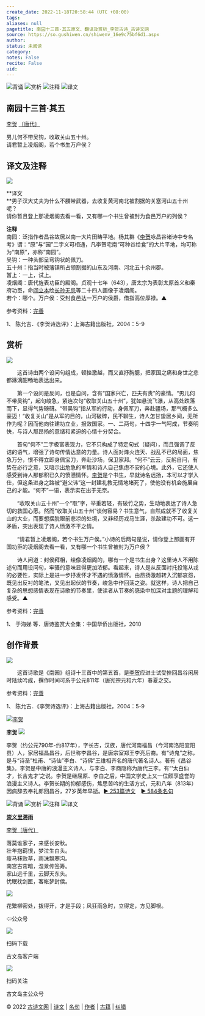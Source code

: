 ```yaml
---
create_date: 2022-11-18T20:58:44 (UTC +08:00)
tags: 
aliases: null
pagetitle: 南园十三首·其五原文、翻译及赏析_李贺古诗_古诗文网
source: https://so.gushiwen.cn/shiwenv_16e9c75bf6d1.aspx
author: 
status: 未阅读
category: 
notes: False
recite: False
uid: 
---
```


![背诵](https://song.gushiwen.cn/siteimg/bei-pic.png) ![赏析](https://song.gushiwen.cn/siteimg/shang-pic.png) ![注释](https://song.gushiwen.cn/siteimg/zhu-pic.png) ![译文](https://song.gushiwen.cn/siteimg/yi-pic.png)

## 南园十三首·其五

[李贺](https://so.gushiwen.cn/authorv_74d46d599f15.aspx) [〔唐代〕](https://so.gushiwen.cn/shiwens/default.aspx?cstr=%e5%94%90%e4%bb%a3)

男儿何不带吴钩，收取关山五十州。  
请君暂上凌烟阁，若个书生万户侯？

## 译文及注释

![](https://song.gushiwen.cn/siteimg/speak-er.png)

**译文  
**男子汉大丈夫为什么不腰带武器，去收复黄河南北被割据的关塞河山五十州呢？  
请你暂且登上那凌烟阁去看一看，又有哪一个书生曾被封为食邑万户的列侯？

**注释**  
南园：泛指作者昌谷故居以南一大片田畴平地。杨其群《[李贺](https://so.gushiwen.cn/authorv_74d46d599f15.aspx)咏昌谷诸诗中专名考》谓：“原”与“园”二字义可相通，凡李贺宅南“可种谷给食”的大片平地，均可称为“南原”，亦称“南园”。   
吴钩：一种头部呈弯钩状的佩刀。  
五十州：指当时被藩镇所占领割据的山东及河南、河北五十余州郡。  
暂上：一上，试上。  
凌烟阁：唐代旌表功臣的殿阁。贞观十七年（643），唐太宗为表彰太原首义和秦府功臣，命[阎立本](https://so.gushiwen.cn/authorv_e6a2c38b8019.aspx)绘[长孙无忌](https://so.gushiwen.cn/authorv_ba41b9af5a44.aspx)等二十四人画像于凌烟阁。  
若个：哪个。万户侯：受封食邑达一万户的侯爵，借指高位厚禄。▲

参考资料：[完善](https://so.gushiwen.cn/jiucuo.aspx?u=%e7%bf%bb%e8%af%912155%e3%80%8a%e8%af%91%e6%96%87%e5%8f%8a%e6%b3%a8%e9%87%8a%e3%80%8b)

1、 陈允吉．《李贺诗选评》：上海古籍出版社，2004：5-9

## 赏析

![](https://song.gushiwen.cn/siteimg/speak-er.png)

　　这首诗由两个设问句组成，顿挫激越，而又直抒胸臆，把家国之痛和身世之悲都淋漓酣畅地表达出来。

　　第一个设问是反问，也是自问，含有“国家兴亡，匹夫有责”的豪情。“男儿何不带吴钩”，起句峻急，紧连次句“收取关山五十州”，犹如悬流飞瀑，从高处跌落而下，显得气势磅礴。“带吴钩”指从军的行动，身佩军刀，奔赴疆场，那气概多么豪迈！“收复关山”是从军的目的，山河破碎，民不聊生，诗人怎甘蛰居乡间，无所作为呢？因而他向往建功立业，报效国家。一、二两句，十四字一气呵成，节奏明快，与诗人那昂扬的意绪和紧迫的心情十分契合。

　　首句“何不”二字极富表现力，它不只构成了特定句式（疑问），而且强调了反诘的语气，增强了诗句传情达意的力量。诗人面对烽火连天、战乱不已的局面，焦急万分，恨不得立即身佩宝刀，奔赴沙场，保卫家邦。“何不”云云，反躬自问，有势在必行之意，又暗示出危急的军情和诗人自己焦虑不安的心境。此外，它还使人感受到诗人那郁积已久的愤懑情怀。[李贺](https://so.gushiwen.cn/authorv_74d46d599f15.aspx)是个书生，早就诗名远扬，本可以才学入仕，但这条进身之路被“避父讳”这一封建礼教无情地堵死了，使他没有机会施展自己的才能。“何不”一语，表示实在出于无奈。

　　“收取关山五十州”一个“取”字，举重若轻，有破竹之势，生动地表达了诗人急切的救国心愿。然而“收取关山五十州”谈何容易？书生意气，自然成就不了收复关山的大业，而要想摆脱眼前悲凉的处境，又非经历戎马生涯，杀敌建功不可。这一矛盾，突出表现了诗人愤激不平之情。

　　“请君暂上凌烟阁，若个书生万户侯。”小诗的后两句是说，请你登上那画有开国功臣的凌烟阁去看一看，又有哪一个书生曾被封为万户侯？

　　诗人问道：封侯拜相，绘像凌烟阁的，哪有一个是书生出身？这里诗人不用陈述句而用设问句，牢骚的意味显得更加浓郁。看起来，诗人是从反面衬托投笔从戎的必要性，实际上是进一步抒发怀才不遇的愤激情怀。由昂扬激越转入沉郁哀怨，既见出反衬的笔法，又见出起伏的节奏，峻急中作回荡之姿。就这样，诗人把自己复杂的思想感情表现在诗歌的节奏里，使读者从节奏的感染中加深对主题的理解和感受。▲

参考资料：[完善](https://so.gushiwen.cn/jiucuo.aspx?u=%e8%b5%8f%e6%9e%903163%e3%80%8a%e8%b5%8f%e6%9e%90%e3%80%8b)

1、 于海娣 等．唐诗鉴赏大全集：中国华侨出版社，2010

## 创作背景

![](https://song.gushiwen.cn/siteimg/speak-er.png)

　　这首诗歌是《南园》组诗十三首中的第五首，是[李贺](https://so.gushiwen.cn/authorv_74d46d599f15.aspx)应进士试受挫回昌谷闲居时陆续吟成，撰作时间可系于公元811年（唐宪宗元和六年）春夏之交。

参考资料：[完善](https://so.gushiwen.cn/jiucuo.aspx?u=%e8%b5%8f%e6%9e%9046527%e3%80%8a%e5%88%9b%e4%bd%9c%e8%83%8c%e6%99%af%e3%80%8b)

1、 陈允吉．《李贺诗选评》：上海古籍出版社，2004：5-9

[![李贺](https://song.gushiwen.cn/authorImg/lihe.jpg)](https://so.gushiwen.cn/authorv_74d46d599f15.aspx)

[**李贺**](https://so.gushiwen.cn/authorv_74d46d599f15.aspx) ![](https://song.gushiwen.cn/siteimg/speak-er.png)

李贺（约公元790年-约817年），字长吉，汉族，唐代河南福昌（今河南洛阳宜阳县）人，家居福昌昌谷，后世称李昌谷，是唐宗室郑王李亮后裔。有“诗鬼”之称，是与“诗圣”杜甫、“诗仙”李白、“诗佛”王维相齐名的唐代著名诗人。著有《昌谷集》。李贺是中唐的浪漫主义诗人，与李白、李商隐称为唐代三李。有“‘太白仙才，长吉鬼才’之说。李贺是继屈原、李白之后，中国文学史上又一位颇享盛誉的浪漫主义诗人。李贺长期的抑郁感伤，焦思苦吟的生活方式，元和八年（813年）因病辞去奉礼郎回昌谷，27岁英年早逝。[► 253篇诗文](https://so.gushiwen.cn/shiwens/default.aspx?astr=%e6%9d%8e%e8%b4%ba)　[► 584条名句](https://so.gushiwen.cn/mingjus/default.aspx?astr=%e6%9d%8e%e8%b4%ba)

![背诵](https://song.gushiwen.cn/siteimg/bei-pic.png) ![赏析](https://song.gushiwen.cn/siteimg/shang-pic.png) ![注释](https://song.gushiwen.cn/siteimg/zhu-pic.png) ![译文](https://song.gushiwen.cn/siteimg/yi-pic.png)

[**崇义里滞雨**](https://so.gushiwen.cn/shiwenv_d2c3271a83eb.aspx)

[李贺](https://so.gushiwen.cn/authorv.aspx?name=%e6%9d%8e%e8%b4%ba)[〔唐代〕](https://so.gushiwen.cn/shiwens/default.aspx?cstr=%e5%94%90%e4%bb%a3)

落莫谁家子，来感长安秋。  
壮年抱羁恨，梦泣生白头。  
瘦马秣败草，雨沫飘寒沟。  
南宫古帘暗，湿景传签筹。  
家山远千里，云脚天东头。  
忧眠枕剑匣，客帐梦封侯。

![](https://song.gushiwen.cn/siteimg/app/erma_guwendao.png)

花繁柳密处，拨得开，才是手段；风狂雨急时，立得定，方见脚根。

⇦公众号

![](https://song.gushiwen.cn/siteimg/app/appdownGwd2021.png)

扫码下载

古文岛客户端

![](https://song.gushiwen.cn/siteimg/app/erma_guwendao.png)

扫码关注

古文岛主公众号

© 2022 [古诗文网](https://www.gushiwen.cn/) | [诗文](https://so.gushiwen.cn/shiwens/) | [名句](https://so.gushiwen.cn/mingjus/) | [作者](https://so.gushiwen.cn/authors/) | [古籍](https://so.gushiwen.cn/guwen/) | [纠错](https://so.gushiwen.cn/jiucuo.aspx?u=)
